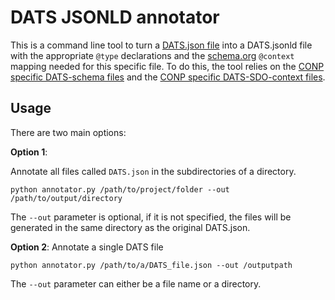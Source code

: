 # DATS JSONLD annotator


This is a command line tool to turn a [DATS.json file](https://github.com/datatagsuite) into a DATS.jsonld file with the appropriate `@type` declarations and the
[schema.org](https://schema.org/) `@context` mapping needed for this specific file. To do this, the tool relies on the [CONP specific DATS-schema files](https://github.com/CONP-PCNO/schema) and
the [CONP specific DATS-SDO-context files](https://github.com/CONP-PCNO/context).

## Usage

There are two main options:

**Option 1**:

Annotate all files called `DATS.json` in the subdirectories of a directory.

```shell
python annotator.py /path/to/project/folder --out /path/to/output/directory
```

The `--out` parameter is optional, if it is not specified, the files will be generated in the
same directory as the original DATS.json.

**Option 2**:
Annotate a single DATS file
```shell
python annotator.py /path/to/a/DATS_file.json --out /outputpath
```

The `--out` parameter can either be a file name or a directory.
